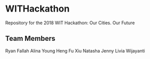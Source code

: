 # WITHackathon
Repository for the 2018 WIT Hackathon: Our Cities. Our Future

Team Members
---
Ryan Fallah
Alina Young
Heng Fu Xiu
Natasha Jenny
Livia Wijayanti
